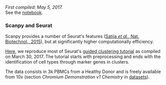 *First compiled: May 5, 2017.*   
See the [notebook](seurat.ipynb).

### Scanpy and Seurat

Scanpy provides a number of Seurat's features ([Satija *et al.*, Nat. Biotechnol., 2015](https://doi.org/10.1038/nbt.3192)), but at significantly higher computationally efficiency.

[Here](seurat.ipynb), we reproduce most of Seurat's [guided clustering tutorial](http://satijalab.org/seurat/pbmc-tutorial.html) as compiled on March 30, 2017. The tutorial starts with preprocessing and ends with the identification of cell types through marker genes in clusters.

The data consists in 3k PBMCs from a Healthy Donor and is freely available from 10x (section *Chromium Demonstration v1 Chemistry* in [datasets](https://support.10xgenomics.com/single-cell/datasets)).
